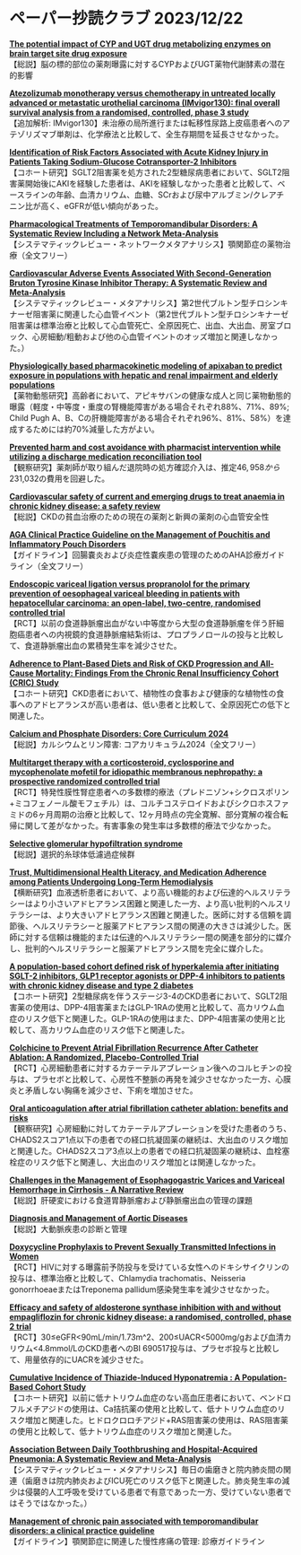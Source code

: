 # ペーパー抄読クラブ 2023/12/22

[**The potential impact of CYP and UGT drug metabolizing enzymes on brain target site drug exposure**](https://pubmed.ncbi.nlm.nih.gov/38126313/)  
【総説】脳の標的部位の薬剤曝露に対するCYPおよびUGT薬物代謝酵素の潜在的影響

[**Atezolizumab monotherapy versus chemotherapy in untreated locally advanced or metastatic urothelial carcinoma (IMvigor130): final overall survival analysis from a randomised, controlled, phase 3 study**](https://pubmed.ncbi.nlm.nih.gov/38101431/)  
【追加解析: IMvigor130】未治療の局所進行または転移性尿路上皮癌患者へのアテゾリズマブ単剤は、化学療法と比較して、全生存期間を延長させなかった。

[**Identification of Risk Factors Associated with Acute Kidney Injury in Patients Taking Sodium-Glucose Cotransporter-2 Inhibitors**](https://pubmed.ncbi.nlm.nih.gov/38131129/)  
【コホート研究】SGLT2阻害薬を処方された2型糖尿病患者において、SGLT2阻害薬開始後にAKIを経験した患者は、AKIを経験しなかった患者と比較して、ベースラインの年齢、血清カリウム、血糖、SCrおよび尿中アルブミン/クレアチニン比が高く、eGFRが低い傾向があった。

[**Pharmacological Treatments of Temporomandibular Disorders: A Systematic Review Including a Network Meta-Analysis**](https://pubmed.ncbi.nlm.nih.gov/38103150/)  
【システマティックレビュー・ネットワークメタアナリシス】顎関節症の薬物治療（全文フリー）

[**Cardiovascular Adverse Events Associated With Second-Generation Bruton Tyrosine Kinase Inhibitor Therapy: A Systematic Review and Meta-Analysis**](https://pubmed.ncbi.nlm.nih.gov/38102000/)  
【システマティックレビュー・メタアナリシス】第2世代ブルトン型チロシンキナーゼ阻害薬に関連した心血管イベント（第2世代ブルトン型チロシンキナーゼ阻害薬は標準治療と比較して心血管死亡、全原因死亡、出血、大出血、房室ブロック、心房細動/粗動および他の心血管イベントのオッズ増加と関連しなかった。）

[**Physiologically based pharmacokinetic modeling of apixaban to predict exposure in populations with hepatic and renal impairment and elderly populations**](https://pubmed.ncbi.nlm.nih.gov/38099940/)  
【薬物動態研究】高齢者において、アピキサバンの健康な成人と同じ薬物動態的曝露（軽度・中等度・重度の腎機能障害がある場合それぞれ88%、71%、89%; Child Pugh A、B、Cの肝機能障害がある場合それぞれ96%、81%、58%）を達成するためには約70%減量した方がよい。

[**Prevented harm and cost avoidance with pharmacist intervention while utilizing a discharge medication reconciliation tool**](https://pubmed.ncbi.nlm.nih.gov/37813103/)  
【観察研究】薬剤師が取り組んだ退院時の処方確認介入は、推定$46,958から$231,032の費用を回避した。

[**Cardiovascular safety of current and emerging drugs to treat anaemia in chronic kidney disease: a safety review**](https://pubmed.ncbi.nlm.nih.gov/38111209/)  
【総説】CKDの貧血治療のための現在の薬剤と新興の薬剤の心血管安全性

[**AGA Clinical Practice Guideline on the Management of Pouchitis and Inflammatory Pouch Disorders**](https://pubmed.ncbi.nlm.nih.gov/38128971/)  
【ガイドライン】回腸嚢炎および炎症性嚢疾患の管理のためのAHA診療ガイドライン（全文フリー）

[**Endoscopic variceal ligation versus propranolol for the primary prevention of oesophageal variceal bleeding in patients with hepatocellular carcinoma: an open-label, two-centre, randomised controlled trial**](https://pubmed.ncbi.nlm.nih.gov/38123994/)  
【RCT】以前の食道静脈瘤出血がない中等度から大型の食道静脈瘤を伴う肝細胞癌患者への内視鏡的食道静脈瘤結紮術は、プロプラノロールの投与と比較して、食道静脈瘤出血の累積発生率を減少させた。

[**Adherence to Plant-Based Diets and Risk of CKD Progression and All-Cause Mortality: Findings From the Chronic Renal Insufficiency Cohort (CRIC) Study**](https://pubmed.ncbi.nlm.nih.gov/38103719/)  
【コホート研究】CKD患者において、植物性の食事および健康的な植物性の食事へのアドヒアランスが高い患者は、低い患者と比較して、全原因死亡の低下と関連した。

[**Calcium and Phosphate Disorders: Core Curriculum 2024**](https://pubmed.ncbi.nlm.nih.gov/38099870/)  
【総説】カルシウムとリン障害: コアカリキュラム2024（全文フリー）

[**Multitarget therapy with a corticosteroid, cyclosporine and mycophenolate mofetil for idiopathic membranous nephropathy: a prospective randomized controlled trial**](https://pubmed.ncbi.nlm.nih.gov/37437905/)  
【RCT】特発性膜性腎症患者への多数標的療法（プレドニゾン+シクロスポリン+ミコフェノール酸モフェチル）は、コルチコステロイドおよびシクロホスファミドの6ヶ月周期の治療と比較して、12ヶ月時点の完全寛解、部分寛解の複合転帰に関して差がなかった。有害事象の発生率は多数標的療法で少なかった。

[**Selective glomerular hypofiltration syndrome**](https://pubmed.ncbi.nlm.nih.gov/37407284/)  
【総説】選択的糸球体低濾過症候群

[**Trust, Multidimensional Health Literacy, and Medication Adherence among Patients Undergoing Long-Term Hemodialysis**](https://pubmed.ncbi.nlm.nih.gov/38127331/)  
【横断研究】血液透析患者において、より高い機能的および伝達的ヘルスリテラシーはより小さいアドヒアランス困難と関連した一方、より高い批判的ヘルスリテラシーは、より大きいアドヒアランス困難と関連した。医師に対する信頼を調節後、ヘルスリテラシーと服薬アドヒアランス間の関連の大きさは減少した。医師に対する信頼は機能的または伝達的ヘルスリテラシー間の関連を部分的に媒介し、批判的ヘルスリテラシーと服薬アドヒアランス間を完全に媒介した。

[**A population-based cohort defined risk of hyperkalemia after initiating SGLT-2 inhibitors, GLP1 receptor agonists or DPP-4 inhibitors to patients with chronic kidney disease and type 2 diabetes**](https://pubmed.ncbi.nlm.nih.gov/38101515/)  
【コホート研究】2型糖尿病を伴うステージ3-4のCKD患者において、SGLT2阻害薬の使用は、DPP-4阻害薬またはGLP-1RAの使用と比較して、高カリウム血症のリスク低下と関連した。GLP-1RAの使用はまた、DPP-4阻害薬の使用と比較して、高カリウム血症のリスク低下と関連した。

[**Colchicine to Prevent Atrial Fibrillation Recurrence After Catheter Ablation: A Randomized, Placebo-Controlled Trial**](https://pubmed.ncbi.nlm.nih.gov/38126206/)  
【RCT】心房細動患者に対するカテーテルアブレーション後へのコルヒチンの投与は、プラセボと比較して、心房性不整脈の再発を減少させなかった一方、心膜炎と矛盾しない胸痛を減少させ、下痢を増加させた。

[**Oral anticoagulation after atrial fibrillation catheter ablation: benefits and risks**](https://pubmed.ncbi.nlm.nih.gov/38117227/)  
【観察研究】心房細動に対してカテーテルアブレーションを受けた患者のうち、CHADS2スコア1点以下の患者での経口抗凝固薬の継続は、大出血のリスク増加と関連した。CHADS2スコア3点以上の患者での経口抗凝固薬の継続は、血栓塞栓症のリスク低下と関連し、大出血のリスク増加とは関連しなかった。

[**Challenges in the Management of Esophagogastric Varices and Variceal Hemorrhage in Cirrhosis - A Narrative Review**](https://pubmed.ncbi.nlm.nih.gov/38128860/)  
【総説】肝硬変における食道胃静脈瘤および静脈瘤出血の管理の課題

[**Diagnosis and Management of Aortic Diseases**](https://pubmed.ncbi.nlm.nih.gov/38127327/)  
【総説】大動脈疾患の診断と管理

[**Doxycycline Prophylaxis to Prevent Sexually Transmitted Infections in Women**](https://pubmed.ncbi.nlm.nih.gov/38118022/)  
【RCT】HIVに対する曝露前予防投与を受けている女性へのドキシサイクリンの投与は、標準治療と比較して、Chlamydia trachomatis、Neisseria gonorrhoeaeまたはTreponema pallidum感染発生率を減少させなかった。

[**Efficacy and safety of aldosterone synthase inhibition with and without empagliflozin for chronic kidney disease: a randomised, controlled, phase 2 trial**](https://pubmed.ncbi.nlm.nih.gov/38109916/)  
【RCT】30≤eGFR<90mL/min/1.73m^2、200≤UACR<5000mg/gおよび血清カリウム<4.8mmol/LのCKD患者へのBI 690517投与は、プラセボ投与と比較して、用量依存的にUACRを減少させた。

[**Cumulative Incidence of Thiazide-Induced Hyponatremia : A Population-Based Cohort Study**](https://pubmed.ncbi.nlm.nih.gov/38109740/)  
【コホート研究】以前に低ナトリウム血症のない高血圧患者において、ベンドロフルメチアジドの使用は、Ca拮抗薬の使用と比較して、低ナトリウム血症のリスク増加と関連した。ヒドロクロロチアジド+RAS阻害薬の使用は、RAS阻害薬の使用と比較して、低ナトリウム血症のリスク増加と関連した。

[**Association Between Daily Toothbrushing and Hospital-Acquired Pneumonia: A Systematic Review and Meta-Analysis**](https://pubmed.ncbi.nlm.nih.gov/38109100/)  
【システマティックレビュー・メタアナリシス】毎日の歯磨きと院内肺炎間の関連（歯磨きは院内肺炎およびICU死亡のリスク低下と関連した。肺炎発生率の減少は侵襲的人工呼吸を受けている患者で有意であった一方、受けていない患者ではそうではなかった。）

[**Management of chronic pain associated with temporomandibular disorders: a clinical practice guideline**](https://pubmed.ncbi.nlm.nih.gov/38101929/)  
【ガイドライン】顎関節症に関連した慢性疼痛の管理: 診療ガイドライン